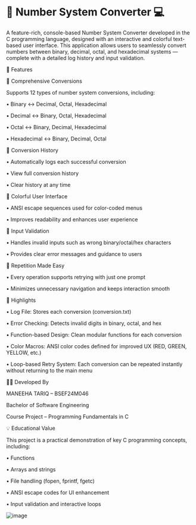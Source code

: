 # 🔢 Number System Converter 💻
A feature-rich, console-based Number System Converter developed in the C programming language, designed with an interactive and colorful text-based user interface. This application allows users to seamlessly convert numbers between binary, decimal, octal, and hexadecimal systems — complete with a detailed log history and input validation.

🚀 Features

🧮 Comprehensive Conversions

Supports 12 types of number system conversions, including:

•	Binary ↔ Decimal, Octal, Hexadecimal

•	Decimal ↔ Binary, Octal, Hexadecimal

•	Octal ↔ Binary, Decimal, Hexadecimal

•	Hexadecimal ↔ Binary, Decimal, Octal

📁 Conversion History

•	Automatically logs each successful conversion

•	View full conversion history

•	Clear history at any time

🎨 Colorful User Interface

•	ANSI escape sequences used for color-coded menus

•	Improves readability and enhances user experience

🔐 Input Validation

•	Handles invalid inputs such as wrong binary/octal/hex characters

•	Provides clear error messages and guidance to users

🔁 Repetition Made Easy

•	Every operation supports retrying with just one prompt

•	Minimizes unnecessary navigation and keeps interaction smooth

🔑 Highlights

•	Log File: Stores each conversion (conversion.txt)

•	Error Checking: Detects invalid digits in binary, octal, and hex

•	Function-based Design: Clean modular functions for each conversion

•	Color Macros: ANSI color codes defined for improved UX (RED, GREEN, YELLOW, etc.)

•	Loop-based Retry System: Each conversion can be repeated instantly without returning to the main menu

👨‍💻 Developed By

MANEEHA TARIQ – BSEF24M046

Bachelor of Software Engineering

Course Project – Programming Fundamentals in C

💡 Educational Value

This project is a practical demonstration of key C programming concepts, including:

•	Functions 

•	Arrays and strings

•	File handling (fopen, fprintf, fgetc)

•	ANSI escape codes for UI enhancement

•	Input validation and interactive loops

![image](https://github.com/user-attachments/assets/1636b6ce-b1de-494c-8901-0304b883a5b5)
